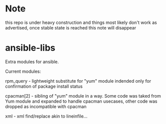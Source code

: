 Note
====

this repo is under heavy construction and things most likely don't work as advertised, once stable state is reached this note will disappear


ansible-libs
============

Extra modules for ansible.

Current modules:

rpm_query - lightweight substitute for "yum" module indended only for confirmation of package install status

cpacman[2] - sibling of "yum" module in a way. Some code was taked from Yum module and expanded to handle cpacman usecases, other code was dropped as incompatible with cpacman

xml - xml find/replace akin to lineinfile...
